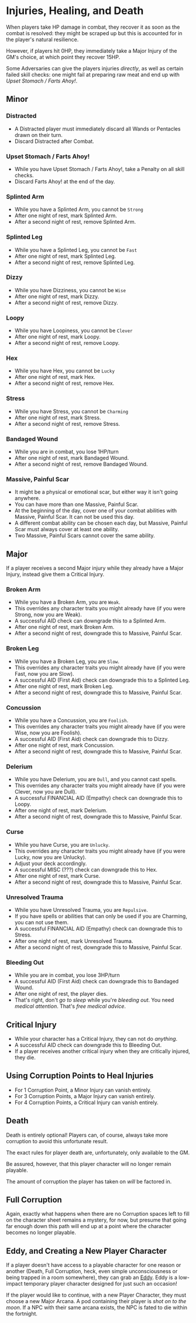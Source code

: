 # Injuries, Healing, and Death

When players take HP damage in combat, they recover it as soon as the combat is resolved:
they might be scraped up but this is accounted for in the player's natural resilience.

However, if players hit 0HP, they immediately take a Major Injury of the GM's choice,
at which point they recover 15HP.

Some Adversaries can give the players injuries _directly_, as well as certain failed skill checks:
one might fail at preparing raw meat and end up with *Upset Stomach / Farts Ahoy!*.


## Minor

### Distracted
* A Distracted player must immediately discard all Wands or Pentacles drawn on their turn.
* Discard Distracted after Combat.

### Upset Stomach / Farts Ahoy!
* While you have Upset Stomach / Farts Ahoy!, take a Penalty on all skill checks.
* Discard Farts Ahoy! at the end of the day.

### Splinted Arm
* While you have a Splinted Arm, you cannot be `Strong`
* After one night of rest, mark Splinted Arm.
* After a second night of rest, remove Splinted Arm.

### Splinted Leg
* While you have a Splinted Leg, you cannot be `Fast`
* After one night of rest, mark Splinted Leg.
* After a second night of rest, remove Splinted Leg.

### Dizzy
* While you have Dizziness, you cannot be `Wise`
* After one night of rest, mark Dizzy.
* After a second night of rest, remove Dizzy.

### Loopy
* While you have Loopiness, you cannot be `Clever`
* After one night of rest, mark Loopy.
* After a second night of rest, remove Loopy.

### Hex
* While you have Hex, you cannot be `Lucky`
* After one night of rest, mark Hex.
* After a second night of rest, remove Hex.

### Stress
* While you have Stress, you cannot be `Charming`
* After one night of rest, mark Stress.
* After a second night of rest, remove Stress.

### Bandaged Wound
* While you are in combat, you lose 1HP/turn
* After one night of rest, mark Bandaged Wound.
* After a second night of rest, remove Bandaged Wound.

### Massive, Painful Scar
* It might be a physical or emotional scar, but either way it isn't going anywhere.
* You can have more than one Massive, Painful Scar.
* At the beginning of the day, cover one of your combat abilities with Massive, Painful Scar. It can not be used this day.
* A different combat ability can be chosen each day, but Massive, Painful Scar must always cover at least one ability.
* Two Massive, Painful Scars cannot cover the same ability.

## Major
If a player receives a second Major injury while they already have a Major Injury, instead give them
a Critical Injury.

### Broken Arm
* While you have a Broken Arm, you are `Weak`.
* This overrides any character traits you might already have (if you were Strong, now you are Weak).
* A successful AID check can downgrade this to a Splinted Arm.
* After one night of rest, mark Broken Arm.
* After a second night of rest, downgrade this to Massive, Painful Scar.

### Broken Leg
* While you have a Broken Leg, you are `Slow`.
* This overrides any character traits you might already have (if you were Fast, now you are Slow).
* A successful AID (First Aid) check can downgrade this to a Splinted Leg.
* After one night of rest, mark Broken Leg.
* After a second night of rest, downgrade this to Massive, Painful Scar.

### Concussion
* While you have a Concussion, you are `Foolish`.
* This overrides any character traits you might already have (if you were Wise, now you are Foolish).
* A successful AID (First Aid) check can downgrade this to Dizzy.
* After one night of rest, mark Concussion.
* After a second night of rest, downgrade this to Massive, Painful Scar.

### Delerium
* While you have Delerium, you are `Dull`, and you cannot cast spells.
* This overrides any character traits you might already have (if you were Clever, now you are Dull).
* A successful FINANCIAL AID (Empathy) check can downgrade this to Loopy.
* After one night of rest, mark Delerium.
* After a second night of rest, downgrade this to Massive, Painful Scar.

### Curse
* While you have Curse, you are `Unlucky`.
* This overrides any character traits you might already have (if you were Lucky, now you are Unlucky).
* Adjust your deck accordingly.
* A successful MISC (???) check can downgrade this to Hex.
* After one night of rest, mark Curse.
* After a second night of rest, downgrade this to Massive, Painful Scar.

### Unresolved Trauma
* While you have Unresolved Trauma, you are `Repulsive`.
* If you have spells or abilities that can only be used if you are Charming, you can not use them.
* A successful FINANCIAL AID (Empathy) check can downgrade this to Stress.
* After one night of rest, mark Unresolved Trauma.
* After a second night of rest, downgrade this to Massive, Painful Scar.

### Bleeding Out
* While you are in combat, you lose 3HP/turn
* A successful AID (First Aid) check can downgrade this to Bandaged Wound.
* After one night of rest, the player dies.
* That's right, don't _go to sleep_ while you're _bleeding out_. You need *medical attention*. That's _free medical advice_.

## Critical Injury
* While your character has a Critical Injury, they can not do _anything_.
* A successful AID check can downgrade this to Bleeding Out.
* If a player receives another critical injury when they are critically injured, they die.

## Using Corruption Points to Heal Injuries

* For 1 Corruption Point, a Minor Injury can vanish entirely.
* For 3 Corruption Points, a Major Injury can vanish entirely.
* For 4 Corruption Points, a Critical Injury can vanish entirely.

## Death
Death is entirely optional! Players can, of course, always take more corruption to avoid this unfortunate result.

The exact rules for player death are, unfortunately, only available to the GM.

Be assured, however, that this player character will no longer remain playable.

The amount of corruption the player has taken on _will_ be factored in.

## Full Corruption
Again, exactly what happens when there are no Corruption spaces left to fill on the character sheet remains a mystery,
for now, but presume that going far enough down this path will end up at a point where the character becomes
no longer playable.

## Eddy, and Creating a New Player Character

If a player doesn't have access to a playable character for one reason or another
(Death, Full Corruption, heck, even simple unconsciousness or being trapped in a room somewhere), they can grab
 an [Eddy](./arcana/eddy.md). Eddy is a low-impact temporary player character designed for just such an occasion!

 If the player would like to continue, with a new Player Character, they must choose a new Major Arcana.
 A pod containing their player is _shot on to the moon_. If a NPC with their same arcana exists, the NPC is fated
 to die within the fortnight.